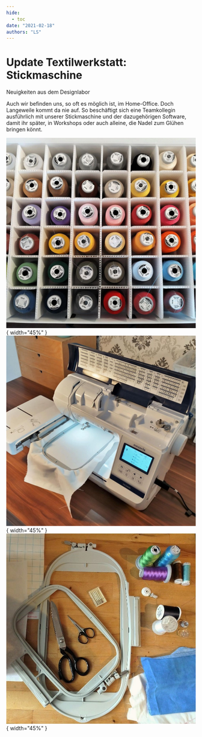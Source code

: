 ```yaml
---
hide:
  - toc
date: "2021-02-18"  
authors: "LS"
---
```


# Update Textilwerkstatt: Stickmaschine

Neuigkeiten aus dem Designlabor 

Auch wir befinden uns, so oft es möglich ist, im Home-Office. Doch Langeweile kommt da nie auf. So beschäftigt sich eine Teamkollegin ausführlich mit unserer Stickmaschine und der dazugehörigen Software, damit ihr später, in Workshops oder auch alleine, die Nadel zum Glühen bringen könnt.

![Eine bunte Sammlung Garnrollen](../medien/2021-02-18a.jpg){ width="45%" }
![Unsere Stickmaschine.](../medien/2021-02-18b.jpg){ width="45%" }  
![Ein Werktisch aus der Vogelperspektive, auf dem Einspannrahmen unserer Stickmaschine, Scheren, Garnrollen und Stoffe verteilt sind.](../medien/2021-02-18c.jpg){ width="45%" } 